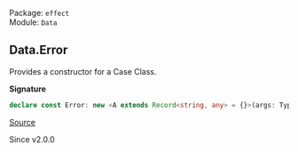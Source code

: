 Package: `effect`<br />
Module: `Data`<br />

## Data.Error

Provides a constructor for a Case Class.

**Signature**

```ts
declare const Error: new <A extends Record<string, any> = {}>(args: Types.Equals<A, {}> extends true ? void : { readonly [P in keyof A]: A[P]; }) => Cause.YieldableError & Readonly<A>
```

[Source](https://github.com/Effect-TS/effect/tree/main/packages/effect/src/Data.ts#L558)

Since v2.0.0